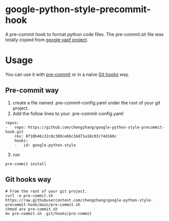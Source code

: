 # google-python-style-precommit-hook
A pre-commit hook to format python code files. The pre-commit.sh file was totally copied from [google yapf project](https://github.com/google/yapf/tree/master/plugins#git-pre-commit-hook).

# Usage
You can use it with [pre-commit](https://pre-commit.com/) or in a naive [Git hooks](https://git-scm.com/book/en/v2/Customizing-Git-Git-Hooks) way.

## Pre-commit way 
1. create a file named .pre-commit-config.yaml under the root of your git project.
2. Add the follow lines to your .pre-commit-config.yaml
```
repos: 
-   repo: https://github.com/chengzhang/google-python-style-precommit-hook.git
    rev: 0f10b46c22c8c389ce6bc16d71a18c03c74d160c
    hooks:
    -   id: google-python-style
```
3. run
```
pre-commit install
```

## Git hooks way
```
# From the root of your git project.
curl -o pre-commit.sh https://raw.githubusercontent.com/chengzhang/google-python-style-precommit-hook/main/pre-commit.sh
chmod a+x pre-commit.sh
mv pre-commit.sh .git/hooks/pre-commit
```
